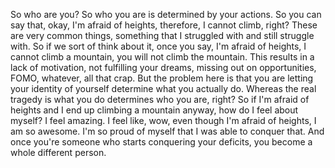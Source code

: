  So who are you? So who you are is determined by your actions. So you can say that, okay, I'm afraid of heights, therefore, I cannot climb, right? These are very common things, something that I struggled with and still struggle with. So if we sort of think about it, once you say, I'm afraid of heights, I cannot climb a mountain, you will not climb the mountain. This results in a lack of motivation, not fulfilling your dreams, missing out on opportunities, FOMO, whatever, all that crap. But the problem here is that you are letting your identity of yourself determine what you actually do. Whereas the real tragedy is what you do determines who you are, right? So if I'm afraid of heights and I end up climbing a mountain anyway, how do I feel about myself? I feel amazing. I feel like, wow, even though I'm afraid of heights, I am so awesome. I'm so proud of myself that I was able to conquer that. And once you're someone who starts conquering your deficits, you become a whole different person.